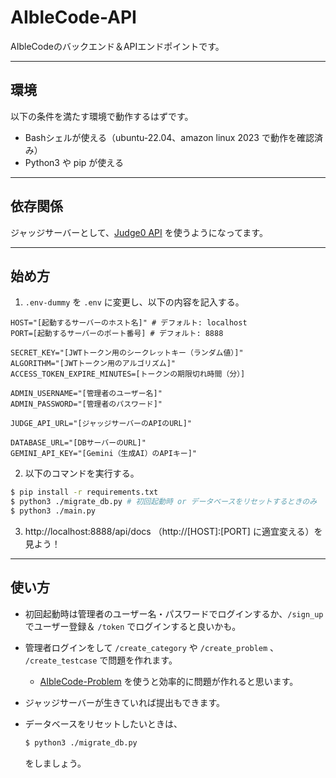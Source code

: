 # AIbleCode-API

AIbleCodeのバックエンド＆APIエンドポイントです。

---

## 環境
以下の条件を満たす環境で動作するはずです。
- Bashシェルが使える（ubuntu-22.04、amazon linux 2023 で動作を確認済み）
- Python3 や pip が使える

---

## 依存関係
ジャッジサーバーとして、[Judge0 API](https://ce.judge0.com/) を使うようになってます。

---

## 始め方

1. `.env-dummy` を `.env` に変更し、以下の内容を記入する。

```.env
HOST="[起動するサーバーのホスト名]" # デフォルト: localhost
PORT=[起動するサーバーのポート番号] # デフォルト: 8888

SECRET_KEY="[JWTトークン用のシークレットキー（ランダム値）]"
ALGORITHM="[JWTトークン用のアルゴリズム]"
ACCESS_TOKEN_EXPIRE_MINUTES=[トークンの期限切れ時間（分）]

ADMIN_USERNAME="[管理者のユーザー名]"
ADMIN_PASSWORD="[管理者のパスワード]"

JUDGE_API_URL="[ジャッジサーバーのAPIのURL]"

DATABASE_URL="[DBサーバーのURL]"
GEMINI_API_KEY="[Gemini（生成AI）のAPIキー]"
```

2. 以下のコマンドを実行する。
```bash
$ pip install -r requirements.txt
$ python3 ./migrate_db.py # 初回起動時 or データベースをリセットするときのみ
$ python3 ./main.py
```

3. http://localhost:8888/api/docs （http://[HOST]:[PORT] に適宜変える）を見よう！

---

## 使い方

- 初回起動時は管理者のユーザー名・パスワードでログインするか、`/sign_up` でユーザー登録＆ `/token` でログインすると良いかも。

- 管理者ログインをして `/create_category` や `/create_problem` 、 `/create_testcase` で問題を作れます。
  - [AIbleCode-Problem](https://github.com/loop0919/aiblecode-problem) を使うと効率的に問題が作れると思います。

- ジャッジサーバーが生きていれば提出もできます。

- データベースをリセットしたいときは、
  ```bash
  $ python3 ./migrate_db.py
  ```
  をしましょう。
